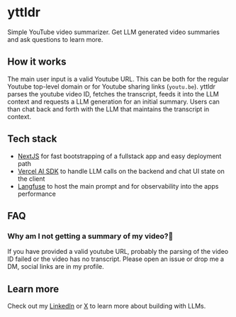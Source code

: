 # yttldr

Simple YouTube video summarizer. Get LLM generated video summaries and ask questions to learn more.

## How it works

The main user input is a valid Youtube URL. This can be both for the regular Youtube top-level domain or for Youtube sharing links (`youtu.be`).
yttldr parses the youtube video ID, fetches the transcript, feeds it into the LLM context and requests a LLM generation for an initial summary.
Users can than chat back and forth with the LLM that maintains the transcript in context.

## Tech stack

- [NextJS]() for fast bootstrapping of a fullstack app and easy deployment path
- [Vercel AI SDK]() to handle LLM calls on the backend and chat UI state on the client
- [Langfuse]() to host the main prompt and for observability into the apps performance

## FAQ

### Why am I not getting a summary of my video?🥺

If you have provided a valid youtube URL, probably the parsing of the video ID failed or the video has no transcript. Please open an issue or drop me a DM, social links are in my profile.

## Learn more

Check out my [LinkedIn](https://linkedin.com/in/hassieb) or [X](https://x.com/hassiebpakzad) to learn more about building with LLMs.

